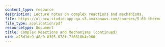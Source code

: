 ```yaml
---
content_type: resource
description: Lecture notes on complex reactions and mechanisms.
file: https://ol-ocw-studio-app-qa.s3.amazonaws.com/courses/5-60-thermodynamics-kinetics-spring-2008/a25d1dc948c08305678f7f6618b4c960_5_60_lecture31.pdf
file_type: application/pdf
resourcetype: Document
title: Complex Reactions and Mechanisms (continued)
uid: a25d1dc9-48c0-8305-678f-7f6618b4c960
---
```

